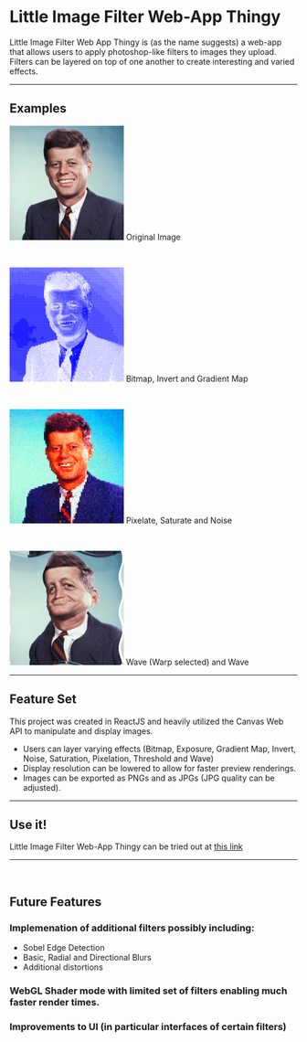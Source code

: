 # Little Image Filter Web-App Thingy

Little Image Filter Web App Thingy is (as the name suggests) a web-app that allows users to apply photoshop-like filters to images they upload. Filters can be layered on top of one another to create interesting and varied effects.

----

## Examples
<img src="./readme-imgs/jfk-og.png" style="width:200px">
Original Image

&nbsp;

<img src="./readme-imgs/jfk-bit.png" style="width:200px"> 
Bitmap, Invert and Gradient Map 

&nbsp;


<img src="./readme-imgs/jfk-pixel.png" style="width:200px">
Pixelate, Saturate and Noise

&nbsp;


<img src="./readme-imgs/jfk-wave.png" style="width:200px">
Wave (Warp selected) and Wave

---- 

## Feature Set
This project was created in ReactJS and heavily utilized the Canvas Web API to manipulate and display images.

- Users can layer varying effects (Bitmap, Exposure, Gradient Map, Invert, Noise, Saturation, Pixelation, Threshold and Wave)
- Display resolution can be lowered to allow for faster preview renderings.
- Images can be exported as PNGs and as JPGs (JPG quality can be adjusted).


---- 
## Use it!
Little Image Filter Web-App Thingy can be tried out at [this link](https://zackshersh.github.io/little-image-filter-thingy-app/)

----

&nbsp;
&nbsp;
&nbsp;
&nbsp;

## Future Features
### Implemenation of additional filters possibly including:
  - Sobel Edge Detection
  - Basic, Radial and Directional Blurs
  - Additional distortions
### WebGL Shader mode with limited set of filters enabling much faster render times.
### Improvements to UI (in particular interfaces of certain filters)

